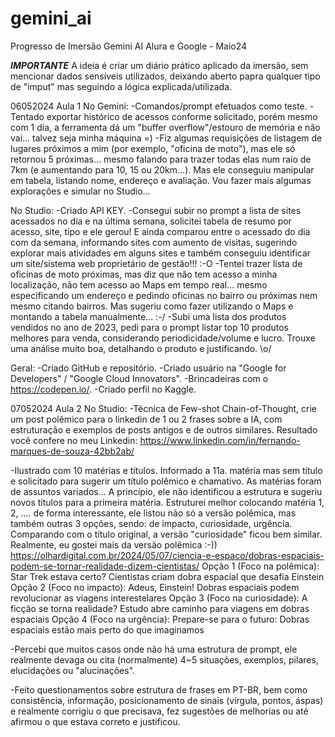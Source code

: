 # gemini_ai
Progresso de Imersão Gemini AI Alura e Google - Maio24

***IMPORTANTE***
A ideia é criar um diário prático aplicado da imersão, sem mencionar dados sensíveis utilizados, deixando aberto papra qualquer tipo de "imput" mas seguindo a lógica explicada/utilizada.


06052024 Aula 1
No Gemini:
-Comandos/prompt efetuados como teste.
-Tentado exportar histórico de acessos conforme solicitado, porém mesmo com 1 dia, a ferramenta dá um "buffer overflow"/estouro de memória e não vai... talvez seja minha máquina =)
-Fiz algumas requisições de listagem de lugares próximos a mim (por exemplo, "oficina de moto"), mas ele só retornou 5 próximas... mesmo falando para trazer todas elas num raio de 7km (e aumentando para 10, 15 ou 20km...). Mas ele conseguiu manipular em tabela, listando nome, endereço e avaliação. Vou fazer mais algumas explorações e simular no Studio...

No Studio:
-Criado API KEY.
-Consegui subir no prompt a lista de sites acessados no dia e na última semana, solicitei tabela de resumo por acesso, site, tipo e ele gerou! E ainda comparou entre o acessado do dia com da semana, informando sites com aumento de visitas, sugerindo explorar mais atividades em alguns sites e também conseguiu identificar um site/sistema web proprietário de gestão!!! :-O
-Tentei trazer lista de oficinas de moto próximas, mas diz que não tem acesso a minha localização, não tem acesso ao Maps em tempo real... mesmo especificando um endereço e pedindo oficinas no bairro ou próximas nem mesmo citando bairros. Mas sugeriu como fazer utilizando o Maps e montando a tabela manualmente... :-/
-Subi uma lista dos produtos vendidos no ano de 2023, pedi para o prompt listar top 10 produtos melhores para venda, considerando periodicidade/volume e lucro. Trouxe uma análise muito boa, detalhando o produto e justificando. \o/

Geral:
-Criado GitHub e repositório.
-Criado usuário na "Google for Developers" / "Google Cloud Innovators".
-Brincadeiras com o https://codepen.io/. 
-Criado perfil no Kaggle.

07052024 Aula 2
No Studio:
-Técnica de Few-shot Chain-of-Thought, crie um post polêmico para o linkedin de 1 ou 2 frases sobre a IA, com estruturação e exemplos de posts antigos e de outros similares. Resultado você confere no meu Linkedin:
https://www.linkedin.com/in/fernando-marques-de-souza-42bb2ab/

-Ilustrado com 10 matérias e títulos. Informado a 11a. matéria mas sem título e solicitado para sugerir um título polêmico e chamativo. As matérias foram de assuntos variados... A princípio, ele não identificou a estrutura e sugeriu novos títulos para a primeira matéria. Estruturei melhor colocando matéria 1, 2, .... de forma interessante, ele listou não só a versão polêmica, mas também outras 3 opções, sendo: de impacto, curiosidade, urgência. Comparando com o título original, a versão "curiosidade" ficou bem similar. Realmente, eu gostei mais da versão polêmica :-))
https://olhardigital.com.br/2024/05/07/ciencia-e-espaco/dobras-espaciais-podem-se-tornar-realidade-dizem-cientistas/
Opção 1 (Foco na polêmica):
Star Trek estava certo? Cientistas criam dobra espacial que desafia Einstein
Opção 2 (Foco no impacto):
Adeus, Einstein! Dobras espaciais podem revolucionar as viagens interestelares
Opção 3 (Foco na curiosidade):
A ficção se torna realidade? Estudo abre caminho para viagens em dobras espaciais
Opção 4 (Foco na urgência):
Prepare-se para o futuro: Dobras espaciais estão mais perto do que imaginamos

-Percebi que muitos casos onde não há uma estrutura de prompt, ele realmente devaga ou cita (normalmente) 4~5 situações, exemplos, pilares, elucidações ou "alucinações".

-Feito questionamentos sobre estrutura de frases em PT-BR, bem como consistência, informação, posicionamento de sinais (vírgula, pontos, áspas) e realmente corrigiu o que precisava, fez sugestões de melhorias ou até afirmou o que estava correto e justificou.

